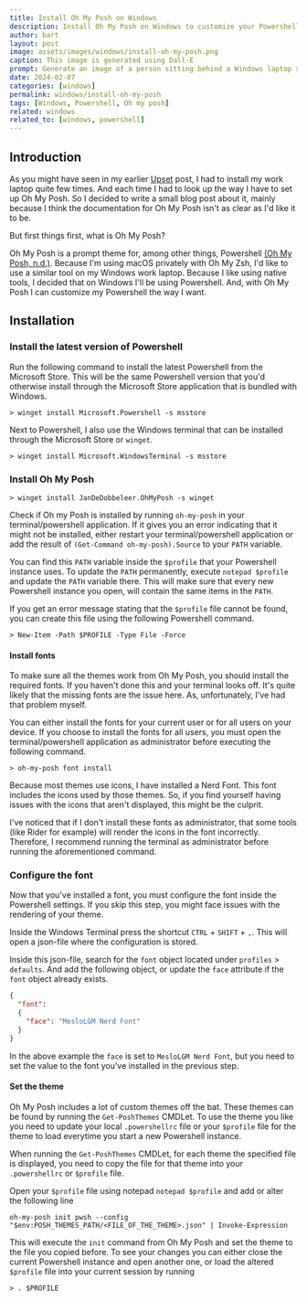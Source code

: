 ```yaml
---
title: Install Oh My Posh on Windows
description: Install Oh My Posh on Windows to customize your Powershell.
author: bart
layout: post
image: assets/images/windows/install-oh-my-posh.png
caption: This image is generated using Dall-E
prompt: Generate an image of a person sitting behind a Windows laptop staring at a terminal window in a minimalistic flat style
date: 2024-02-07
categories: [windows]
permalink: windows/install-oh-my-posh
tags: [Windows, Powershell, Oh my posh]
related: windows
related_to: [windows, powershell]
---
```


## Introduction

As you might have seen in my earlier [Upset](../upset/2023-12-13-introduction.md) post, I had to install my work laptop quite few times. And each time I had to look up the way I have to set up Oh My Posh.
So I decided to write a small blog post about it, mainly because I think the documentation for Oh My Posh isn't as clear as I'd like it to be.

But first things first, what is Oh My Posh?

Oh My Posh is a prompt theme for, among other things, Powershell [(Oh My Posh, n.d.)](https://ohmyposh.dev). Because I'm using macOS privately with Oh My Zsh, I'd like to use a similar tool on my Windows work laptop. Because I like using native tools, I decided that on Windows I'll be using Powershell. And, with Oh My Posh I can customize my Powershell the way I want.

## Installation

### Install the latest version of Powershell

Run the following command to install the latest Powershell from the Microsoft Store.
This will be the same Powershell version that you'd otherwise install through the Microsoft Store application that is bundled with Windows.

```pwsh
> winget install Microsoft.Powershell -s msstore
```

Next to Powershell, I also use the Windows terminal that can be installed through the Microsoft Store or `winget`.

```pwsh
> winget install Microsoft.WindowsTerminal -s msstore
```

### Install Oh My Posh

```pwsh
> winget install JanDeDobbeleer.OhMyPosh -s winget
```

Check if Oh my Posh is installed by running `oh-my-posh` in your terminal/powershell application. If it gives you an error indicating that it might not be installed, either restart your terminal/powershell application or add the result of `(Get-Command oh-my-posh).Source` to your `PATH` variable.

You can find this `PATH` variable inside the `$profile` that your Powershell instance uses. To update the `PATH` permanently, execute `notepad $profile` and update the `PATH` variable there. This will make sure that every new Powershell instance you open, will contain the same items in the `PATH`.

If you get an error message stating that the `$profile` file cannot be found, you can create this file using the following Powershell command.

```pwsh
> New-Item -Path $PROFILE -Type File -Force
```

#### Install fonts

To make sure all the themes work from Oh My Posh, you should install the required fonts.
If you haven't done this and your terminal looks off. It's quite likely that the missing fonts are the issue here.
As, unfortunately, I've had that problem myself.

You can either install the fonts for your current user or for all users on your device. If you choose to install the fonts for all users, you must open the terminal/powershell application as administrator before executing the following command.

```pwsh
> oh-my-posh font install
```

Because most themes use icons, I have installed a Nerd Font. This font includes the icons used by those themes. So, if you find yourself having issues with the icons that aren't displayed, this might be the culprit.

I've noticed that if I don't install these fonts as administrator, that some tools (like Rider for example) will render the icons in the font incorrectly. Therefore, I recommend running the terminal as administrator before running the aforementioned command.

### Configure the font

Now that you've installed a font, you must configure the font inside the Powershell settings. If you skip this step, you might face issues with the rendering of your theme.

Inside the Windows Terminal press the shortcut `CTRL` + `SHIFT` + `,`. This will open a json-file where the configuration is stored.

Inside this json-file, search for the `font` object located under `profiles` > `defaults`. And add the following object, or update the `face` attribute if the `font` object already exists.

```json
{
  "font":
  {
    "face": "MesloLGM Nerd Font"
  }
}
```

In the above example the `face` is set to `MesloLGM Nerd Font`, but you need to set the value to the font you've installed in the previous step.

#### Set the theme

Oh My Posh includes a lot of custom themes off the bat. These themes can be found by running the `Get-PoshThemes` CMDLet. To use the theme you like you need to update your local `.powershellrc` file or your `$profile` file for the theme to load everytime you start a new Powershell instance.

When running the `Get-PoshThemes` CMDLet, for each theme the specified file is displayed, you need to copy the file for that theme into your `.powershellrc` or `$profile` file.

Open your `$profile` file using notepad `notepad $profile` and add or alter the following line

```
oh-my-posh init pwsh --config "$env:POSH_THEMES_PATH/<FILE_OF_THE_THEME>.json" | Invoke-Expression
```

This will execute the `init` command from Oh My Posh and set the theme to the file you copied before. To see your changes you can either close the current Powershell instance and open another one, or load the altered `$profile` file into your current session by running

```pwsh
> . $PROFILE
```